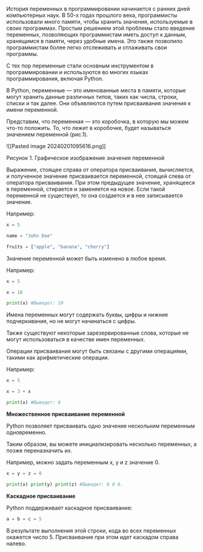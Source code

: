 
История переменных в программировании начинается с ранних дней компьютерных наук. В 50-х годах прошлого века, программисты использовали много памяти, чтобы хранить значения, используемые в своих программах. Простым решением этой проблемы стало введение переменных, позволяющих программистам иметь доступ к данным, хранящимся в памяти, через удобные имена. Это также позволило программистам более легко отслеживать и отлаживать свои программы.

С тех пор переменные стали основным инструментом в программировании и используются во многих языках программирования, включая Python.

В Python, переменные — это именованные места в памяти, которые могут хранить данные различных типов, таких как числа, строки, списки и так далее. Они объявляются путем присваивания значения к имени переменной.

Представим, что переменная — это коробочка, в которую мы можем что-то положить. То, что лежит в коробочке, будет называться значением переменной (рис.1). 

![[Pasted image 20240201095616.png]]

Рисунок 1. Графическое изображение значения переменной

Выражение, стоящее справа от оператора присваивания, вычисляется, и полученное значение присваивается переменной, стоящей слева от оператора присваивания. При этом предыдущее значение, хранящееся в переменной, стирается и заменяется на новое. Если такой переменной не существует, то она создается и в нее записывается значение.

Например:

```python
x = 5 

name = "John Doe" 

fruits = ["apple", "banana", "cherry"]
```

Значение переменной может быть изменено в любое время.

Например:

```python
x = 5 

x = 10 

print(x) #Выведет: 10
```

Имена переменных могут содержать буквы, цифры и нижние подчеркивания, но не могут начинаться с цифры.

Также существуют некоторые зарезервированные слова, которые не могут использоваться в качестве имен переменных.

Операции присваивания могут быть связаны с другими операциями, такими как арифметические операции.

Например: 

```python
x = 5 

x = 3 + x 

print(x) #Выведет: 8
```

**Множественное присваивание переменной** 

Python позволяет присваивать одно значение нескольким переменным одновременно.

Таким образом, вы можете инициализировать несколько переменных, а позже переназначить их.

Например, можно задать переменным x, y и z значение 0.
```python
x = y = z = 0

print(x) print(y) print(z) #Выведет: 0 0 0.
```

**Каскадное присваивание** 

Python поддерживает каскадное присваивание:

```python
a = b = c = 5
```

В результате выполнения этой строки, кода во всех переменных окажется число 5. Присваивание при этом идет каскадом справа налево.